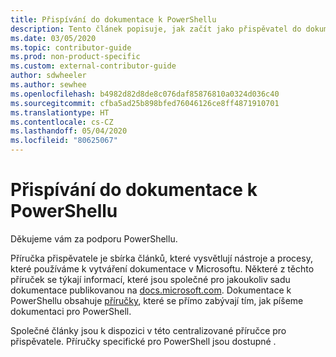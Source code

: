 ```yaml
---
title: Přispívání do dokumentace k PowerShellu
description: Tento článek popisuje, jak začít jako přispěvatel do dokumentace k PowerShellu.
ms.date: 03/05/2020
ms.topic: contributor-guide
ms.prod: non-product-specific
ms.custom: external-contributor-guide
author: sdwheeler
ms.author: sewhee
ms.openlocfilehash: b4982d82d8de8c076daf85876810a0324d036c40
ms.sourcegitcommit: cfba5ad25b898bfed76046126ce8ff4871910701
ms.translationtype: HT
ms.contentlocale: cs-CZ
ms.lasthandoff: 05/04/2020
ms.locfileid: "80625067"
---
```

# <a name="contributing-to-powershell-documentation"></a>Přispívání do dokumentace k PowerShellu

Děkujeme vám za podporu PowerShellu.

Příručka přispěvatele je sbírka článků, které vysvětlují nástroje a procesy, které používáme k vytváření dokumentace v Microsoftu. Některé z těchto příruček se týkají informací, které jsou společné pro jakoukoliv sadu dokumentace publikovanou na [docs.microsoft.com][docs]. Dokumentace k PowerShellu obsahuje [příručky][psdocs], které se přímo zabývají tím, jak píšeme dokumentaci pro PowerShell.

Společné články jsou k dispozici v této centralizované příručce pro přispěvatele. Příručky specifické pro PowerShell jsou dostupné .

<!--link refs-->
[docs]: https://docs.microsoft.com/
[psdocs]: https://docs.microsoft.com/powershell/scripting/community/contributing/overview
